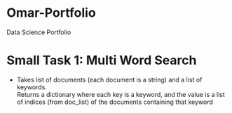 # Omar-Portfolio
Data Science Portfolio

# Small Task 1: Multi Word Search
  * Takes list of documents (each document is a string) and a list of keywords.  
    Returns a dictionary where each key is a keyword, and the value is a list of indices
    (from doc_list) of the documents containing that keyword

   

